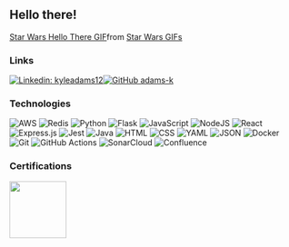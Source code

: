## Hello there! 
<div class="tenor-gif-embed" data-postid="13903117" data-share-method="host" data-aspect-ratio="2" data-width="100%"><a href="https://tenor.com/view/star-wars-hello-there-hello-obi-wan-kenobi-gif-13903117">Star Wars Hello There GIF</a>from <a href="https://tenor.com/search/star+wars-gifs">Star Wars GIFs</a></div> <script type="text/javascript" async src="https://tenor.com/embed.js"></script>

### Links
[![Linkedin: kyleadams12](https://img.shields.io/badge/-kyleadams12-blue?style=flat-square&logo=Linkedin&logoColor=white&link=https://www.linkedin.com/in/kyleadams12/)](https://www.linkedin.com/in/kyleadams12)[![GitHub adams-k](https://img.shields.io/github/followers/adams-k?label=follow&style=social)](https://github.com/adams-k)

### Technologies
![AWS](https://img.shields.io/badge/AWS-%23FF9900.svg?logo=amazon-web-services&logoColor=white)
![Redis](https://img.shields.io/badge/Redis-%23DD0031.svg?logo=redis&logoColor=white)
![Python](https://img.shields.io/badge/Python-3776AB?logo=python&logoColor=fff)
![Flask](https://img.shields.io/badge/Flask-000?logo=flask&logoColor=fff)
![JavaScript](https://img.shields.io/badge/JavaScript-F7DF1E?logo=javascript&logoColor=000)
![NodeJS](https://img.shields.io/badge/Node.js-6DA55F?logo=node.js&logoColor=white)
![React](https://img.shields.io/badge/React-%2320232a.svg?logo=react&logoColor=%2361DAFB)
![Express.js](https://img.shields.io/badge/Express.js-%23404d59.svg?logo=express&logoColor=%2361DAFB)
![Jest](https://img.shields.io/badge/Jest-C21325?logo=jest&logoColor=fff)
![Java](https://img.shields.io/badge/Java-%23ED8B00.svg?logo=openjdk&logoColor=white)
![HTML](https://img.shields.io/badge/HTML-%23E34F26.svg?logo=html5&logoColor=white)
![CSS](https://img.shields.io/badge/CSS-1572B6?logo=css3&logoColor=fff)
![YAML](https://img.shields.io/badge/YAML-CB171E?logo=yaml&logoColor=fff)
![JSON](https://img.shields.io/badge/JSON-000?logo=json&logoColor=fff)
![Docker](https://img.shields.io/badge/Docker-2496ED?logo=docker&logoColor=fff)
![Git](https://img.shields.io/badge/Git-F05032?logo=git&logoColor=fff)
![GitHub Actions](https://img.shields.io/badge/GitHub_Actions-2088FF?logo=github-actions&logoColor=white)
![SonarCloud](https://img.shields.io/badge/SonarCloud-F3702A?logo=sonarcloud&logoColor=fff)
![Confluence](https://img.shields.io/badge/Confluence-172B4D?logo=confluence&logoColor=fff)

### Certifications

<img src="https://github.com/user-attachments/assets/992d3484-535a-4b48-8d1b-d160b42186b6" width="100">
